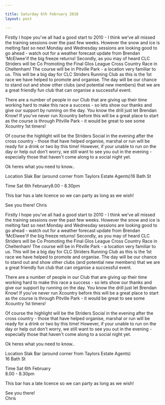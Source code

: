 ```yaml
---

title: Saturday 6th February 2010
layout: post

---
```


<p>Firstly I hope you've all had a good start to 2010 - I think we've all missed the training sessions over the past few weeks. However the snow and ice is melting fast so next Monday and Wednesday sessions are looking good to go ahead - watch out for a weather forecast update from Brendan 'McElwee'if the big freeze returns! Secondly, as you may of heard CLC Striders will be Co Promoting the Final Glos League Cross Country Race in Cheltenham! The course will be in Pitville Park - a location very familiar to us. This will be a big day for CLC Striders Running Club as this is the 1st race we have helped to promote and organise. The day will be our chance to stand out and show other clubs (and potential new members) that we are a great friendly fun club that can organise a successful event.</p><p>There are a number of people in our Club that are giving up their time working hard to make this race a success - so lets show our thanks and give our support by running on the day. You know the drill just let Brendan Know! If you've never run Xcountry before this will be a great place to start as the course is through Pitville Park - it would be great to see some Xcountry 1st timers!</p><p>Of course the highlight will be the Striders Social in the evening after the cross country - those that have helped organise, marshal or run will be ready for a drink or two by this time! However, if your unable to run on the day or help out don't worry, we still want to see you out in the evening - especially those that haven't come along to a social night yet.</p><p>Ok heres what you need to know..</p><p>Location Slak Bar (around corner from Taylors Estate Agents)16 Bath St</p><p>Time Sat 6th February8.00 - 8.30pm</p><p>This bar has a late licence so we can party as long as we wish!</p><p>See you there! Chris</p>


Firstly I hope you've all had a good start to 2010 - I think we've all missed the training sessions over the past few weeks. However the snow and ice is melting fast so next Monday and Wednesday sessions are looking good to go ahead - watch out for a weather forecast update from Brendan &#8216;McElwee'if the big freeze returns! Secondly, as you may of heard CLC Striders will be Co Promoting the Final Glos League Cross Country Race in Cheltenham! The course will be in Pitville Park - a location very familiar to us. This will be a big day for CLC Striders Running Club as this is the 1st race we have helped to promote and organise. The day will be our chance to stand out and show other clubs (and potential new members) that we are a great friendly fun club that can organise a successful event.

There are a number of people in our Club that are giving up their time working hard to make this race a success - so lets show our thanks and give our support by running on the day. You know the drill just let Brendan Know! If you've never run Xcountry before this will be a great place to start as the course is through Pitville Park - it would be great to see some Xcountry 1st timers!

Of course the highlight will be the Striders Social in the evening after the cross country - those that have helped organise, marshal or run will be ready for a drink or two by this time! However, if your unable to run on the day or help out don't worry, we still want to see you out in the evening - especially those that haven't come along to a social night yet.

Ok heres what you need to know..

Location Slak Bar (around corner from Taylors Estate Agents)  
16 Bath St

Time Sat 6th February  
8.00 - 8.30pm

This bar has a late licence so we can party as long as we wish!

See you there!  
Chris
